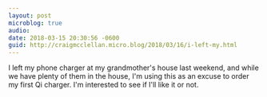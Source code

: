 ```yaml
---
layout: post
microblog: true
audio: 
date: 2018-03-15 20:30:56 -0600
guid: http://craigmcclellan.micro.blog/2018/03/16/i-left-my.html
---
```

I left my phone charger at my grandmother's house last weekend, and while we have plenty of them in the house, I'm using this as an excuse to order my first Qi charger. I'm interested to see if I'll like it or not.
